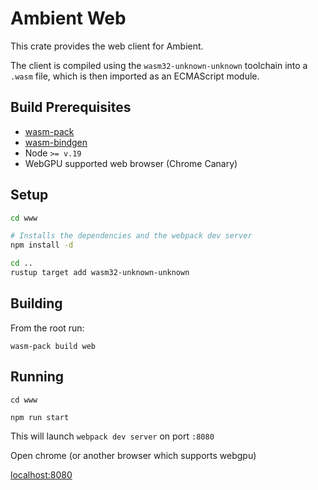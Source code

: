 # Ambient Web

This crate provides the web client for Ambient.

The client is compiled using the `wasm32-unknown-unknown` toolchain into a `.wasm` file, which is then imported as an ECMAScript module.

## Build Prerequisites

  - [wasm-pack](https://rustwasm.github.io/wasm-pack/)
  - [wasm-bindgen](https://github.com/rustwasm/wasm-bindgen)
  - Node `>= v.19`
  - WebGPU supported web browser (Chrome Canary)

## Setup
```sh
cd www

# Installs the dependencies and the webpack dev server
npm install -d

cd ..
rustup target add wasm32-unknown-unknown
```

## Building

From the root run:

```
wasm-pack build web
```

## Running
```
cd www

npm run start
```

This will launch `webpack dev server` on port `:8080`

Open chrome (or another browser which supports webgpu)

[localhost:8080](https://localhost:8080)
